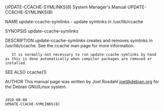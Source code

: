 UPDATE-CCACHE-SYMLINKS(8)                                                                  System Manager's Manual                                                                  UPDATE-CCACHE-SYMLINKS(8)

NAME
       update-ccache-symlinks - update symlinks in /usr/lib/ccache

SYNOPSIS
       update-ccache-symlinks

DESCRIPTION
       update-ccache-symlinks creates and removes symlinks in /usr/lib/ccache. See the ccache man page for more information.

       It is normally not necessary to run update-ccache-symlinks by hand as this is done automatically when compiler packages are removed or installed.

SEE ALSO
       ccache(1)

AUTHOR
       This manual page was written by Joel Rosdahl <joel@debian.org> for the Debian GNU/Linux system.

                                                                                                  2010-08-08                                                                        UPDATE-CCACHE-SYMLINKS(8)
